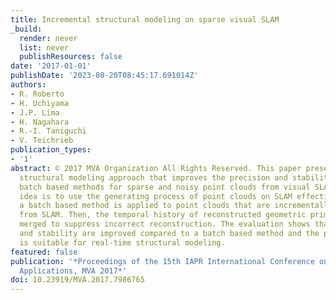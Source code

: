 ```yaml
---
title: Incremental structural modeling on sparse visual SLAM
_build:
  render: never
  list: never
  publishResources: false
date: '2017-01-01'
publishDate: '2023-08-20T08:45:17.691014Z'
authors:
- R. Roberto
- H. Uchiyama
- J.P. Lima
- H. Nagahara
- R.-I. Taniguchi
- V. Teichrieb
publication_types:
- '1'
abstract: © 2017 MVA Organization All Rights Reserved. This paper presents an incremental
  structural modeling approach that improves the precision and stability of existing
  batch based methods for sparse and noisy point clouds from visual SLAM. The main
  idea is to use the generating process of point clouds on SLAM effectively. First,
  a batch based method is applied to point clouds that are incrementally generated
  from SLAM. Then, the temporal history of reconstructed geometric primitives is statistically
  merged to suppress incorrect reconstruction. The evaluation shows that both precision
  and stability are improved compared to a batch based method and the proposed method
  is suitable for real-time structural modeling.
featured: false
publication: '*Proceedings of the 15th IAPR International Conference on Machine Vision
  Applications, MVA 2017*'
doi: 10.23919/MVA.2017.7986765
---
```


